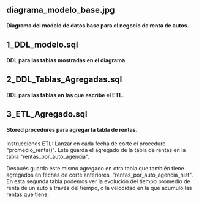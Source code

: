 ## diagrama_modelo_base.jpg

#### Diagrama del modelo de datos base para el negocio de renta de autos.

## 1_DDL_modelo.sql

#### DDL para las tablas mostradas en el diagrama.

## 2_DDL_Tablas_Agregadas.sql

#### DDL para las tablas en las que escribe el ETL.

## 3_ETL_Agregado.sql

#### Stored procedures para agregar la tabla de rentas. 

Instrucciones ETL: 
  Lanzar en cada fecha de corte el procedure "promedio_renta()". Este guarda el agregado de la tabla de rentas en la tabla "rentas_por_auto_agencia".
  
  Después guarda este mismo agregado en otra tabla que también tiene agregados en fechas de corte anteriores, "rentas_por_auto_agencia_hist". En esta segunda tabla podemos ver la evolución del tiempo promedio de renta de un auto a través del tiempo, o la velocidad en la que acumuló las rentas que tiene.


